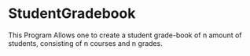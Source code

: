 # StudentGradebook
This Program Allows one to create a student grade-book of n amount of students, consisting of n courses and n grades.
